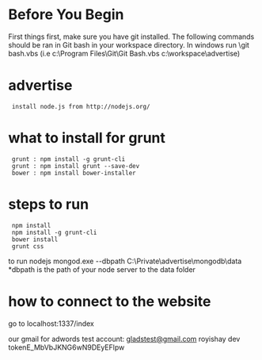 
Before You Begin
=========

First things first, make sure you have git installed.
The following commands should be ran in Git bash in your workspace directory.
In windows run <Git Installation>\git bash.vbs <worakspace Directory> (i.e c:\Program Files\Git\Git Bash.vbs c:\workspace\advertise)

advertise
=========

     install node.js from http://nodejs.org/

what to install for grunt
=============================
     grunt : npm install -g grunt-cli
     grunt : npm install grunt --save-dev
     bower : npm install bower-installer

steps to run
===============
     npm install
     npm install -g grunt-cli
     bower install
     grunt css


to run nodejs
mongod.exe --dbpath C:\Private\advertise\mongodb\data
*dbpath is the path of your node server to the data folder

how to connect to the website
==============================
go to localhost:1337/index

our gmail for adwords test account:
gladstest@gmail.com
royishay
dev tokenE_MbVbJKNG6wN9DEyEFlpw